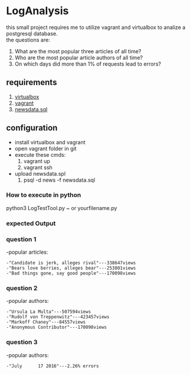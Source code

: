 # LogAnalysis

this small project requires me to utilize vagrant and virtualbox to analize a postgresql database.  
the questions are:
 1) What are the most popular three articles of all time?
 2) Who are the most popular article authors of all time?
 3) On which days did more than 1% of requests lead to errors?

## requirements

1) [virtualbox](https://www.virtualbox.org/wiki/Download_Old_Builds_5_1)
2) [vagrant](https://www.vagrantup.com/)
3) [newsdata.sql](https://d17h27t6h515a5.cloudfront.net/topher/2016/August/57b5f748_newsdata/newsdata.zip)

## configuration 

* install virtualbox and vagrant 
* open vagrant folder in git
* execute these cmds:
  1) vagrant up
  2) vagrant ssh
* upload newsdata.spl 
  1) psql -d news -f newsdata.sql
  
### How to execute in python
python3 LogTestTool.py ~ or yourfilename.py

### expected Output

### question 1
-popular articles:

	-"Candidate is jerk, alleges rival"---338647views
	-"Bears love berries, alleges bear"---253801views
	-"Bad things gone, say good people"---170098views
### question 2 
-popular authors:

	-"Ursula La Multa"---507594views
	-"Rudolf von Treppenwitz"---423457views
	-"Markoff Chaney"---84557views
	-"Anonymous Contributor"---170098views
 ### question 3
-popular authors:

	-"July      17 2016"---2.26% errors
